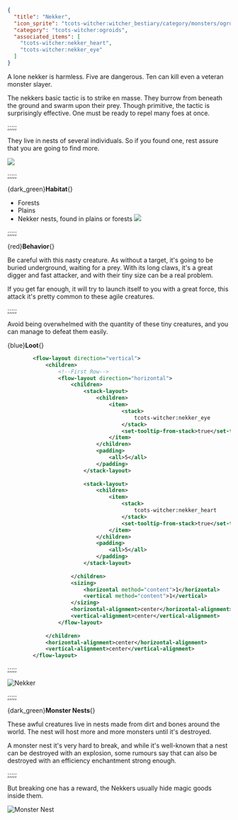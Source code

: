 ```json
{
  "title": "Nekker",
  "icon_sprite": "tcots-witcher:witcher_bestiary/category/monsters/ogroids/nekker",
  "category": "tcots-witcher:ogroids",
  "associated_items": [
    "tcots-witcher:nekker_heart",
    "tcots-witcher:nekker_eye"
  ]
}
```

A lone nekker is harmless. Five are dangerous. Ten can kill even a veteran monster slayer.


The nekkers basic tactic is to strike en masse.
They burrow from beneath the ground and swarm upon their prey. 
Though primitive, the tactic is surprisingly effective.
One must be ready to repel many foes at once.

;;;;;

They live in nests of several individuals.
So if you found one, rest assure that you are
going to find more.

![](tcots-witcher:textures/gui/sprites/witcher_bestiary/entries/nekker/nekker_main.png,fit)

;;;;;

{dark_green}**Habitat**{}
- Forests
- Plains
- Nekker nests, found in plains or forests
  ![](tcots-witcher:textures/gui/sprites/witcher_bestiary/entries/nekker/nekker_lunging.png,fit)

;;;;;

{red}**Behavior**{}

Be careful with this nasty creature.
As without a target, it's going to be buried
underground, waiting for a prey.
With its long claws, it's a great digger and fast
attacker, and with their tiny size can be a real problem.


If you get far enough, it will try to launch itself to you with a great force, this attack it's pretty common 
to these agile creatures.

;;;;;

Avoid being overwhelmed with the quantity of these tiny creatures, and you can manage to defeat them easily.


{blue}**Loot**{}
```xml owo-ui
        <flow-layout direction="vertical">
            <children>
                <!--First Row-->
                <flow-layout direction="horizontal">
                    <children>
                        <stack-layout>
                            <children>
                                <item>
                                    <stack>
                                        tcots-witcher:nekker_eye
                                    </stack>
                                    <set-tooltip-from-stack>true</set-tooltip-from-stack>
                                </item>
                            </children>
                            <padding>
                                <all>5</all>
                            </padding>
                        </stack-layout>
                        
                        <stack-layout>
                            <children>
                                <item>
                                    <stack>
                                        tcots-witcher:nekker_heart
                                    </stack>
                                    <set-tooltip-from-stack>true</set-tooltip-from-stack>
                                </item>
                            </children>
                            <padding>
                                <all>5</all>
                            </padding>
                        </stack-layout>
                        
                    </children>
                    <sizing>
                        <horizontal method="content">1</horizontal>
                        <vertical method="content">1</vertical>
                    </sizing>
                    <horizontal-alignment>center</horizontal-alignment>
                    <vertical-alignment>center</vertical-alignment>
                </flow-layout>
                
            </children>
            <horizontal-alignment>center</horizontal-alignment>
            <vertical-alignment>center</vertical-alignment>
        </flow-layout>
```

;;;;;




![Nekker](tcots-witcher:textures/gui/sprites/witcher_bestiary/entries/nekker/nekker_full.png,fit)

;;;;;

{dark_green}**Monster Nests**{}

These awful creatures live in nests made from dirt and bones around the world.
The nest will host more and more monsters until it's destroyed.


A monster nest it's very hard to break, and while it's well-known that a nest can be destroyed with an explosion, 
some rumours say that can also be destroyed with an efficiency enchantment strong enough. 

;;;;;

But breaking one has a reward, the Nekkers usually hide magic goods inside them.


![Monster Nest](tcots-witcher:textures/gui/sprites/witcher_bestiary/entries/nekker/monster_nest.png,fit)
